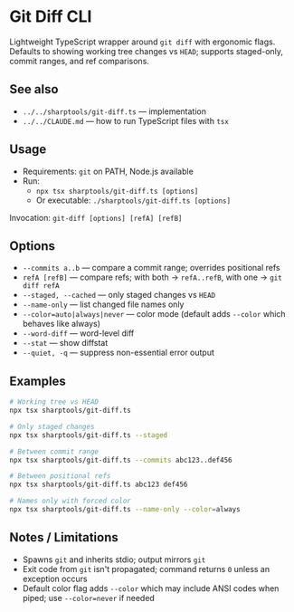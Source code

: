 # Git Diff CLI

Lightweight TypeScript wrapper around `git diff` with ergonomic flags. Defaults to showing working tree changes vs `HEAD`; supports staged-only, commit ranges, and ref comparisons.

## See also
- `../../sharptools/git-diff.ts` — implementation
- `../../CLAUDE.md` — how to run TypeScript files with `tsx`

## Usage
- Requirements: `git` on PATH, Node.js available
- Run:
  - `npx tsx sharptools/git-diff.ts [options]`
  - Or executable: `./sharptools/git-diff.ts [options]`

Invocation: `git-diff [options] [refA] [refB]`

## Options
- `--commits a..b` — compare a commit range; overrides positional refs
- `refA [refB]` — compare refs; with both → `refA..refB`, with one → `git diff refA`
- `--staged, --cached` — only staged changes vs `HEAD`
- `--name-only` — list changed file names only
- `--color=auto|always|never` — color mode (default adds `--color` which behaves like always)
- `--word-diff` — word-level diff
- `--stat` — show diffstat
- `--quiet, -q` — suppress non-essential error output

## Examples
```bash
# Working tree vs HEAD
npx tsx sharptools/git-diff.ts

# Only staged changes
npx tsx sharptools/git-diff.ts --staged

# Between commit range
npx tsx sharptools/git-diff.ts --commits abc123..def456

# Between positional refs
npx tsx sharptools/git-diff.ts abc123 def456

# Names only with forced color
npx tsx sharptools/git-diff.ts --name-only --color=always
```

## Notes / Limitations
- Spawns `git` and inherits stdio; output mirrors `git`
- Exit code from `git` isn't propagated; command returns `0` unless an exception occurs
- Default color flag adds `--color` which may include ANSI codes when piped; use `--color=never` if needed
